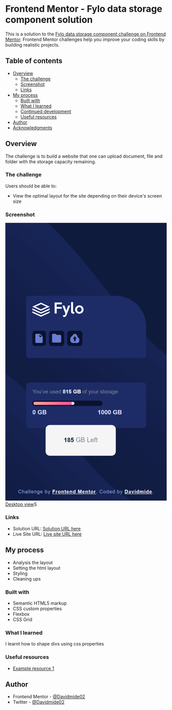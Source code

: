 # Frontend Mentor - Fylo data storage component solution

This is a solution to the [Fylo data storage component challenge on Frontend Mentor](https://www.frontendmentor.io/challenges/fylo-data-storage-component-1dZPRbV5n). Frontend Mentor challenges help you improve your coding skills by building realistic projects. 

## Table of contents

- [Overview](#overview)
  - [The challenge](#the-challenge)
  - [Screenshot](#screenshot)
  - [Links](#links)
- [My process](#my-process)
  - [Built with](#built-with)
  - [What I learned](#what-i-learned)
  - [Continued development](#continued-development)
  - [Useful resources](#useful-resources)
- [Author](#author)
- [Acknowledgments](#acknowledgments)


## Overview
The challenge is to build a website that one can upload document, file and folder with the storage capacity remaining.

### The challenge

Users should be able to:

- View the optimal layout for the site depending on their device's screen size

### Screenshot

![Mobile view](./images/fylo-data-storage-mobileview.png)
[ Desktop view](./images/fylo-data-storage-desktopveiw.png)S

### Links

- Solution URL: [Solution URL here](https://github.com/Davidmide02/fylo-data-storage-component-master.git)
- Live Site URL: [Live site URL here]([https://your-live-site-url.com](https://davidmide02.github.io/fylo-data-storage-component-master/))

## My process
- Analysis the layout
- Setting the html layout
- Styling
- Cleaning ups


### Built with

- Semantic HTML5 markup
- CSS custom properties
- Flexbox
- CSS Grid

### What I learned

I learnt how to shape divs using css properties 


### Useful resources

- [Example resource 1](https://www.Youtube.com) 

## Author
- Frontend Mentor - [@Davidmide02](https://www.frontendmentor.io/profile/Davidmide02)
- Twitter - [@Davidmide02](https://www.twitter.com/Davidmide02)

